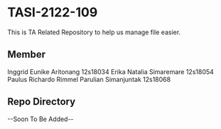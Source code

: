 ﻿# TASI-2122-109
This is TA Related Repository to help us manage file easier. 
## Member
Inggrid Eunike Aritonang  12s18034
Erika Natalia Simaremare  12s18054
Paulus Richardo Rimmel Parulian Simanjuntak  12s18068
## Repo Directory 
--Soon To Be Added--
